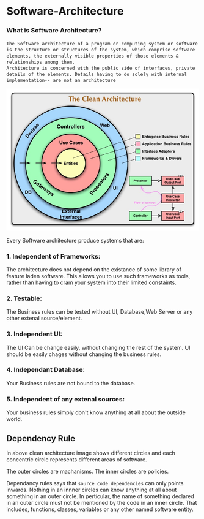# Software-Architecture

### What is Software Architecture?
``` 
The Software architecture of a program or computing system or software is the structure or structures of the system, which comprise software elements, the externally visible properties of those elements & relationships among them. 
Architecture is concerned with the public side of interfaces, private details of the elements. Details having to do solely with internal implementation-- are not an architecture

```


![](CleanArchitecture.jpg)

Every Software architecture produce systems that are:

### 1. Independent of Frameworks:
   The architecture does not depend on the existance of some library of feature laden software. This allows you to use such frameworks as tools, rather than having to cram your system into their limited constaints. 
### 2. Testable: 
    
   The Business rules can be tested without UI, Database,Web Server or any other extenal source/element.
### 3. Independent UI:
 The UI Can be change easily, without changing the rest of the system. UI should be easily chages without changing the business rules.
### 4. Independant Database:

   Your Business rules are not bound to the database.
### 5. Independent of any extenal sources:
   Your business rules simply don't know anything at all about the outside world.

## Dependency Rule

In above clean architecture image shows different circles and each concentric circle represents different areas of software.

The outer circles are machanisms. 
The inner circles are policies.

Dependancy rules says that ```source code dependencies``` can only points inwards. Nothing in an innner circles can know anything at all about something in an outer circle. 
In perticular, the name of something declared in an outer circle must not be mentioned by the code in an inner circle. That includes, functions, classes, variables or any other named software entity. 
